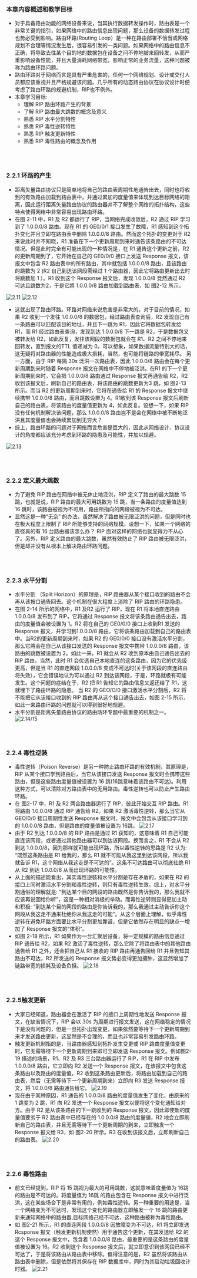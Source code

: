 ### 本章内容概述和教学目标
- 对于具备路由功能的网络设备来说，当其执行数据转发操作时，路由表是一个非常关键的指引，如果网络中的路由信息出现问题，那么设备的数据转发过程也势必受到影响。路由环路(Routing Loop）是一种在路由部署不恰当或网络规划不合理等情況发生后，很容易引发的一类问题。如果网络中的路由信息不正确，将导致去往某个目的地的数据包在设备之问不停地被来回转发，从而严重影响设备性能，并且大量消耗网络带宽，影响正常的业务流量，这种问题被称为路由环路问题。
- 路由环路对于网络而言是具有严重危害的，任何一个网络规划、设计或交付人员都应该重视并且严格规避该问题。几乎所有的动态路由协议在协议设计时便考虑了路由环路的规避机制，RIP也不例外。
- 本章学习目标: 
  - 理解 RIP 路由环路产生的背景
  - 了解 RIP 路由最大跳数的概念及意义
  - 熟悉 RIP 水平分割特性
  - 熟悉 RIP 毒性逆转特性
  - 熟悉 RIP 触发更新特性
  - 熟悉 RIP 毒性路由的概念及作用

<br>
<br>

### 2.2.1 环路的产生
- 距离矢量路由协议只是简单地将自己的路由表周期性地通告出去，同时也将收到的有效路由加载到路由表中，并通过累加的度量值来体现到达目标网络的距离，因此运行距离矢量路由协议的路由器并不了解整个网络的拓扑结构，这些特点使得网络中非常容易出现路由环路。
- 在图 2-11 中，R1 及 R2 都运行了 RIP，当网络完成收敛后，R2 通过 RIP 学习到了 1.0.0.0/8 路由。现在 R1 的 GE0/0/1 接口发生了故障，R1 感知到这个拓扑变化并且立即在路由表中删除 1.0.0.0/8 路由。然而这个拓扑的变更对于 R2 来说此时并不知晓，R1 准备在下一个更新周期到来时通告该条路由的不可达情况。但是此时完全有可能出现的一种情况是，在 R1 通告这个更新之前，R2 的更新周期到了，它开始在自己的 GE0/0/0 接口上发送 Response 报文，该报文中包含 R2 路由表中的所有路由，其中就包括 1.0.0.0/8 路由，且该路由的跳数为 2 (R2 自己到达该网段需经过 1 个路由器，因此它将路由更新出去时将跳数加 1 ）。R1 收到这个 Response 报文后，发现 1.0.0.0/8 竞然通过 R2 可达且跳数为2，于是它將 1.0.0.0/8 路由加载到路由表，如 图2-12 所示。

![2.11](../pics/2.11.png)
![2.12](../pics/2.12.png)

- 这就出现了路由环路。环路对网络来说危害是非常大的。对于目前的情况，如果 R2 收到一个发往 1.0.0.0/8 的数据包，经过路由表查询后，R2 发现自己有一条路由可以匹配该目的地址，并且下一跳为 R1，因此它将数据包转发给 R1，而 R1 经过路由表查询，发现到达 1.0.0.0/8 下一跳是 R2，于是数据包又被转发给 R2，如此反复，发往该网段的数据包就会在 R1、R2 之间不停地来回转发，直到报文的TTL 值递减为 0。可以想象，如果数据流量特别大的话，这无疑将对路由器的性能造成极大损耗，当然，也可能将链路的带宽耗尽。
另一方面，由于 RIP 每隔 30s 泛洪一次路由表，因此 1.0.0.0/8 路由会在每个更新周期到来时随着 Response 报文在网络中不停地被泛洪。在R1 的下一个更新周期到来时，它会把 1.0.0.0/8 路由通过 Response 报文再通告给 R2，R2 收到该报文后，刷新自己的路由表，将该路由的跳数更新为3 跳，如 图2-13 所示。而当 R2 的更新周期到来时，它将在通告给 R1 的 Response 报文中继续携带 1.0.0.0/8 路由，而且跳数设置为 4。R1收到该 Response 报文后刷新自己的路由表，将该路由的度量值更新为 4，如此反复。设想一下，如果 RIP 没有任何机制解决该问题，那么 1.0.0.0/8 路由岂不是会在网络中被不断地泛洪且其度量值也会持续累加到无穷大？
- 综上，路由环路的问题对于网络而言危害是巨大的，因此从网络设计、协议设计的角度都应该充分考虑到环路的隐患及可能性，并加以规避。

![2.13](../pics/2.13.png)

<br>
<br>

### 2.2.2 定义最大跳数
- 为了避免 RIP 路由在网络中被无休止地泛洪，RIP 定义了路由的最大跳数 15 跳，也就是说，RIP 路由的最大可用跳数为 15 跳，当一条路由的度量值达到 16 跳时，该路由被视为不可用，路由所指向的网段被视为不可达。
- 显然这是一种“无奈” 的办法，虽然解决了路由被无限泛洪的问题，但是同时也在极大程度上限制了 RIP 所能够支持的网络规模。设想一下，如果一个网络的直径真的有 16 台路由器该怎么办？ RIP 面对这样的网络也就显得力不从心了。另外，RIP 定义路由的最大跳数，虽然有效防止了 RIP 路由被无限泛洪，但是却并没有从根本上解决路由环路问题。

<br>
<br>

### 2.2.3 水平分割
- 水平分割 （Split Horizon）的原理是，RIP 路由器从某个接口收到的路由不会再从该按口通告回去。这个机制在很大程度上消除了 RIP 路由的环路隐患。
- 在图 2-14 所示的网络中，R1 及R2 运行了 RIP，现在 R1 将本地直连路由 1.0.0.0/8 发布到了 RIP，它将通过 Response 报文将该条路由通告出去，路由的度量值会被设置为 1。R2 将在自己的 GE0/0/0 接口上收到R1 发送的 Response 报文，并学习到1.0.0.0/8 路由，它将该条路由加载到自己的路由表中。当R2的更新周期到来时，如果 R2 的 GE0/0/0 接口没有激活水平分割，那么它將会在自己从该接口发送的 Response 报文中携带 1.0.0.0/8 路由，该路由的跳数被设置为 2。如此一来，R1 就会从 R2 收到原本由自己通告出去的 RIP 路由。当然，此时 R1 会优选自己本地直连的这条路由，因为它的优先级更高，但是当 R1 的直连网段 1.0.0.0/8 变成不可达时(关于该网段的直连路由将失效），它会错误地认为可以通过 R2 到达该网段，于是，环路就极有可能发生。这个问题的症结在于，R2 把 R1 告知它的路由信息又返还给了 R1，这就埋下了路由环路的隐患。
当 R2 的 GEO/O/0 接口激活水平分割后，R2 将不能把它从该接口收到的 RIP 路由再从这个接口通告出去，如图 2-15 所示，如此一来路由环路的问题就可以得到很好地规避。
- 水平分割是距离矢量路由协议的路由防环专题中最重要的机制之一。 
![2.14/15](../pics/2.15.png)

<br>
<br>

### 2.2.4 毒性逆裝
- 毒性逆转（Poison Reverse）是另一种防止路由环路的有效机制，其原理是，RIP 从某个接口学到路由后，当它从该接口发送 Response 报文时会携带这些路由，但是这些路由度量值被设置为 16 跳(16跳意味着该路由不可达)。利用这种方式，可以清除对方路由表中的无用路由。毒性逆转也可以防止产生路由环路。
- 在 图2-17 中，R1 及 R2 两合路由器运行了 RIP，彼此开始交互 RIP 路由。R1 将路由 1.0.0.0/8 通过 RIP 通告给 R2。如果 R2 激活毒性逆转，那么当它从 GEO/0/0 接口周期性发送 Response 报文时，报文中会包含从该接口学习到的 1.0.0.0/8 路由，但是路由的度量值被设置为 16跳。 
![2.17](../pics/2.17.png)
- 由于 R2 到达 1.0.0.0/8 的 RIP 路由是通过 R1 获知的，这意味着 R1 自己可能直连该网段，或者通过其他路由器可以到达该网段。换而言之，R1 不会从 R2 到达 1.0.0.0/8，因为那样就可能出现环路，所以毒性逆转的思路是 R2 认为: “既然这条路由是 R1 给我的，那么 R1 就不可能从我这里到达该网段，所以我就告诉 R1，这个网络从我这走是不可达的”。这条不可达路由可以彻底社绝 R1 从 R2 到达 1.0.0.0/8 从而出现环路的可能性。
- 从上面的描述能看出，其实毒性逆裝和水平分割是存在矛盾的，如果在 R2 的接口上同时激活水平分割和毒性逆转，则只有毒性逆转生效。综上，对水平分割通俗的理解就是: “到达某个目的网段的路由既然是你告诉我的，那么我就不应该再说回给你听”，这是一种相对消极的举动。而毒性逆转则显得更加主动和积极: “到达某个目的网段的路由是你告诉我的，那么我通过主动告诉你这个网段从我这走不通来杜绝你从我这走的可能”。从这个层面上理解，似乎毒性逆转在避免环路方面要比水平分割更加靠谱，但是它依然存在明显的缺点一增加了 Response 报文的“体积”。
- 如图 2-18 所示，R1 如果作为一台汇聚层设备，将一定规模的路由信息通过 RIP 通告给 R2，如果 R2 激活了毒性逆转，那么它除了将路由表中的其他路由通告给 R1 之外，还会把自己从 R1 接收的 RIP 路由再通告回给 R1 并且告知其路由不可达，R2 所发送的 Response 报文势必变得更加擁肿，这显然增加了链路带宽的损耗及设备负担。
![2.18](../pics/2.18.png)

<br>
<br>

### 2.2.5触发更新
- 大家已经知道，路由器会在激活了 RIP 的接口上周期性地发送 Response 报文，在缺省情况下，RIP 会以 30s 为周期进行报文发送，这在网络稳定的情况下是没有问题的，但是一旦拓扑出现变更，如果依然要等待下一个更新周期到来才发送路由更新，这显然是不合理的，而且也非常容易引发路由环路。
- 触发更新机制指的是，当路由器感知到拓扑发生变更或 RIP 路由度量值变更时，它无需等待下一个更新周期到来即可立即发送 Response 报文。例如图2-19 描述的场景，R1、R2 及 R3 三台路由器运行了 RIP，R1 在 RIP 中发布 1.0.0.0/8 路由，它立即向 R2 发送一个 Response 报文，在该报文中包含这条路由以及路由的度量值。R2 收到这条路由更新后，将路由加载到自己的路由表，然后（无需等待下一个更新周期到来）立即向 R3
发送 Response 报文，将 1.0.0.0/8 路由通告给它。
![2.19](../pics/2.19.png)
- 现在由于某种原因，R1 通告的 1.0.0.0/8 路由的度量值发生了变化，由原来的 1 跳变为 2 跳，R1 向 R2 发送一个 Response 报文以便将这个变化通知给对方。由于 R2 是从该条路由的下一跳收到的 Response 报文，因此即使新的度量值要劣于 R2 路由表中已经存在的 1.0.0.0/8 路由的度量値，R2 地会立即刷新自己的路由表，并且无需等待下一个更新周期的到来，立即触发一个 Response 报文给 R3，如 图2-20 所示。R3 在收到该报文后，立即刷新自己的路由表。
![2.20](../pics/2.20.png)

<br>
<br>

### 2.2.6 毒性路由
- 前文已经提到，RIP 将 15 跳视为最大的可用跳数，这就意味着度量值为 16跳的路由是不可达的。将度量值为 16跳 的路由包含在 Response 报文中进行泛洪，这在某些场合下是非常有用的，例如毒性遊转。另一种重要的用途是，当一个网络变为不可达时，发现这个变化的路由器立即触发一个 16 跳的路由更新来通知网络中的路由器,目标网络己经不可达，这种路由被称为毒性路由。
- 如 图2-21 所示，R1 的直连网段 1.0.0.0/8 因放障变为不可达，R1 将立即发送 Rcsponse 报文（触发更新机制使然）用于通告这个更新，在其发送给 R2 的这个 Response 报文中，包含着 1.0.0.0/8 路由，最重要的是这条路由的度量值被设置为 16。R2 收到这个 Response 报文后，就立即意识到该网段已经不可达了，于是将该路由从路由表中移除。值得注意的是，R2 虽然将该路由从路由表中删除，但是依然将其保存在 RIP 数据库中，同时为其启动垃圾回收计时器。
![2.21](../pics/2.21.png)



